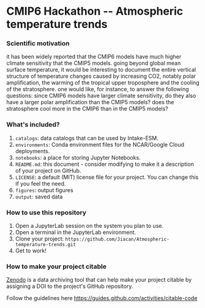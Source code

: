 # CMIP6 Hackathon -- Atmospheric temperature trends

### Scientific motivation
it has been widely reported that the CMIP6 models have much higher climate sensitivity that the CMIP5 models. going beyond global mean surface temperature, it would be interesting to document the entire vertical structure of temperature changes caused by increasing CO2, notably polar amplification, the warming of the tropical upper troposphere and the cooling of the stratosphere. one would like, for instance, to answer the following questions: since CMIP6 models have larger climate sensitivity, do they also have a larger polar amplification than the CMIP5 models? does the stratosphere cool more in the CMIP6 than in the CMIP5 models?

### What's included?

1. `catalogs`: data catalogs that can be used by Intake-ESM.
2. `environments`: Conda environment files for the NCAR/Google Cloud deployments.
3. `notebooks`: a place for storing Jupyter Notebooks.
4. `README.md`: this document - consider modifying to make it a description of your project on GitHub.
5. `LICENSE`: a default (MIT) license file for your project. You can change this if you feel the need.
6. `figures`: output figures
7. `output`: saved data

### How to use this repository

1. Open a JupyterLab session on the system you plan to use.
1. Open a terminal in the JupyterLab environment.
1. Clone your project: `https://github.com/Jiacan/Atmospheric-temperature-trends.git`
1. Get to work!


### How to make your project citable

[Zenodo](https://about.zenodo.org/) is a data archiving tool that can help make your project citable by assigning a DOI to the project's GitHub repository.

Follow the guidelines here https://guides.github.com/activities/citable-code
